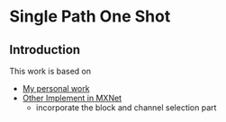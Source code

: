 # Single Path One Shot

## Introduction
This work is based on
* [My personal work](https://github.com/kakusikun/deep-learning-works)
* [Other Implement in MXNet](https://github.com/CanyonWind/Single-Path-One-Shot-NAS-MXNet)
    * incorporate the block and channel selection part
